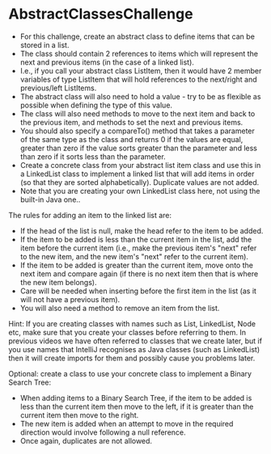 # AbstractClassesChallenge

-  For this challenge, create an abstract class to define items that can be stored in a list.
-  The class should contain 2 references to items which will represent the next and previous items (in the case of a linked list).
-  I.e., if you call your abstract class ListItem, then it would have 2 member variables of type ListItem that will hold references to the next/right and previous/left ListItems.
 -  The abstract class will also need to hold a value - try to be as flexible as possible when defining the type of this value.
- The class will also need methods to move to the next item and back to the previous item,
and methods to set the next and previous items.
- You should also specify a compareTo() method that takes a parameter of the same type as the class and returns 0 if the values are equal, greater than zero if the value sorts greater than the parameter and less than zero if it sorts less than the parameter.
- Create a concrete class from your abstract list item class and use this in a LinkedList class to implement a linked list that will add items in order (so that they are sorted alphabetically). Duplicate values are not added.
-  Note that you are creating your own LinkedList class here, not using the built-in Java one..
 
The rules for adding an item to the linked list are:
-   If the head of the list is null, make the head refer to the item to be added.
-   If the item to be added is less than the current item in the list, add the item before the current item (i.e., make the previous item's "next" refer to the new item, and the new item's "next" refer to the current item).
-   If the item to be added is greater than the current item, move onto the next item and compare again (if there is no next item then that is where the new item belongs).
-  Care will be needed when inserting before the first item in the list (as it will not have a previous item).
-  You will also need a method to remove an item from the list.

Hint: If you are creating classes with names such as List, LinkedList, Node etc, make sure that you create your classes before referring to them. In previous videos we have often referred to classes that we create later, but if you use names that IntelliJ recognises as Java classes (such
  as LinkedList) then it will create imports for them and possibly cause you problems later.

Optional: create a class to use your concrete class to implement a Binary Search Tree:
-  When adding items to a Binary Search Tree, if the item to be added is less than the current item then move to the left, if it is greater than the current item then move to the right.
-  The new item is added when an attempt to move in the required direction would involve following a null reference.
-  Once again, duplicates are not allowed.
